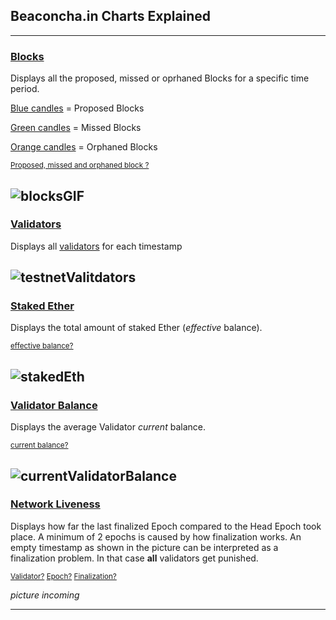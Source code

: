 ## Beaconcha.in Charts Explained
___

### [Blocks](https://beaconcha.in/charts/blocks)

Displays all the proposed, missed or oprhaned Blocks for a specific time period. 

<ins>Blue candles</ins> = Proposed Blocks

<ins>Green candles</ins> = Missed Blocks

<ins>Orange candles</ins> = Orphaned Blocks

<sub>[Proposed, missed and orphaned block ?](https://kb.beaconcha.in/glossary#block-status)</sub>

![blocksGIF](https://user-images.githubusercontent.com/26490734/78765940-f3bd3d00-7988-11ea-8734-e6fd35f4e710.gif)
---

### [Validators](https://beaconcha.in/charts/validators)

Displays all [validators](https://kb.beaconcha.in/glossary#validator) for each timestamp

![testnetValitdators](https://user-images.githubusercontent.com/26490734/78768801-bb1f6280-798c-11ea-91f1-4780830542ee.png)
---

### [Staked Ether](https://beaconcha.in/charts/staked_ether)

Displays the total amount of staked Ether (*effective* balance).

<sub>[effective balance?](https://kb.beaconcha.in/glossary#current-balance-and-effective-balance) </sub>

![stakedEth](https://user-images.githubusercontent.com/26490734/78771349-52d28000-7990-11ea-9ba6-8ba9904e7f4c.png)
---

### [Validator Balance](https://beaconcha.in/charts/average_balance)

Displays the average Validator *current* balance.

<sub>[current balance?](https://kb.beaconcha.in/glossary#current-balance-and-effective-balance) </sub>

![currentValidatorBalance](https://user-images.githubusercontent.com/26490734/78773270-46035b80-7993-11ea-9ab8-e3c64a63b761.png)
---

### [Network Liveness](https://beaconcha.in/charts/network_liveness)

Displays how far the last finalized Epoch compared to the Head Epoch took place.
A minimum of 2 epochs is caused by how finalization works. An empty timestamp as shown in the picture can be interpreted as a finalization problem. In that case **all** validators get punished.

<sub> [Validator?](https://kb.beaconcha.in/glossary#validator) [Epoch?](https://kb.beaconcha.in/glossary#epoch) [Finalization?](https://kb.beaconcha.in/glossary#finalization) </sub>

*picture incoming*

---








